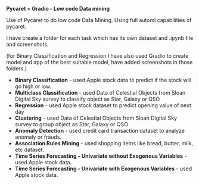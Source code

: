 **Pycaret + Gradio - Low code Data mining**

Use of Pycaret to do low code Data Mining. Using full automl capabilities of pycaret. 

I have create a folder for each task which has its own dataset and .ipynb file and screenshots.

(for Binary Classification and Regression I have also used Gradio to create model and app of the best suitable model, have added screenshots in those folders.)

* **Binary Classification** - used Apple stock data to predict if the stock will go high or low.
* **Multiclass Classification** - used Data of Celestial Objects from Sloan Digital Sky survey to classify object as Star, Galaxy or QSO
* **Regression** - used Apple stock dataset to predict opening value of next day
* **Clustering** - used Data of Celestial Objects from Sloan Digital Sky survey to group object as Star, Galaxy or QSO
* **Anomaly Detection** - used credit card transaction dataset to analyze anomaly or frauds.
* **Association Rules Mining** - used shopping items like bread, butter, milk, etc dataset.
* **Time Series Forecasting - Univariate without Exogenous Variables** - used Apple stock data.
* **Time Series Forecasting - Univariate with Exogenous Variables** - used Apple stock data.

